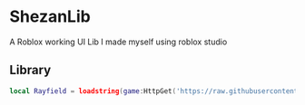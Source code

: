 # ShezanLib
A Roblox working UI Lib I made myself using roblox studio

## Library
```lua
local Rayfield = loadstring(game:HttpGet('https://raw.githubusercontent.com/shezan78/ShezanLib/main/ShezansUILibSource.lua'))()
```
